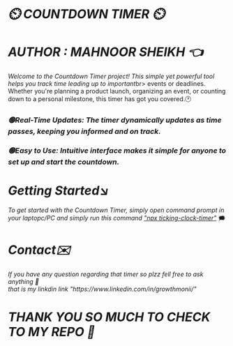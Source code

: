 <h1><b><i> ⏲️ COUNTDOWN TIMER ⏲️</i></b></h1>
<h1><i>AUTHOR : MAHNOOR SHEIKH 👈</i></h1>
<p><i>Welcome to the Countdown Timer project! This simple yet powerful tool helps you track time leading up to important</i>br>
  events or deadlines. Whether you're planning a product launch, organizing an event, or counting down to a personal milestone, this timer has got you covered.🕐</i></p>

  <h3><b><i>🟢Real-Time Updates: The timer dynamically updates as time passes, keeping you informed and on track.</i></b></h3>
  <h3><b><i>🟢Easy to Use: Intuitive interface makes it simple for anyone to set up and start the countdown.</i></b></h3>

  <h1><b><i>Getting Started↘️</i></b></h1>
  <p><i>To get started with the Countdown Timer, simply open command prompt in your laptopc/PC and simply run this command <u>"npx ticking-clock-timer"</u>  </i>🗯️</p>
  <h1><b><i>Contact✉️</i></b></h1>
  <p><i>If you have any question regarding that timer so plzz fell free to ask anything 🥰 <br/>
  that is my linkdin link "https://www.linkedin.com/in/growthmonii/"</i></p>
  <h1><b><i>THANK YOU SO MUCH TO CHECK TO MY REPO 🌸</i></b></h1>
